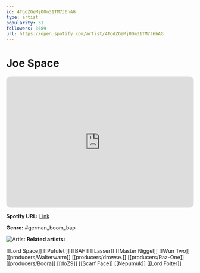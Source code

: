 ```yaml
---
id: 4TgdZGeMjOOm31TM7J6hAG
type: artist
popularity: 31
followers: 3689
url: https://open.spotify.com/artist/4TgdZGeMjOOm31TM7J6hAG
---
```

# Joe Space

<iframe style="border-radius:12px" src="https://open.spotify.com/embed/artist/4TgdZGeMjOOm31TM7J6hAG" width="100%" height="352" frameBorder="0" allowfullscreen="" allow="autoplay; clipboard-write; encrypted-media; fullscreen; picture-in-picture" loading="lazy"></iframe>

**Spotify URL:** [Link](https://open.spotify.com/artist/4TgdZGeMjOOm31TM7J6hAG)

**Genre:**  #german_boom_bap

![Artist](https://i.scdn.co/image/ab6761610000e5eb51d01149952c072cc97b687c)
**Related artists:**

[[Lord Space]]
[[Pufuleti]]
[[BAF]]
[[Lasser]]
[[Master Niggel]]
[[Wun Two]]
[[producers/Walterwarm]]
[[producers/drowse.]]
[[producers/Raz-One]]
[[producers/Boora]]
[[doZ9]]
[[Scarf Face]]
[[Nepumuk]]
[[Lord Folter]]
